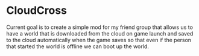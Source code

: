 # CloudCross
Current goal is to create a simple mod for my friend group that allows us to have a world that is downloaded from the cloud on game launch and saved to the cloud automatically when the game saves so that even if the person that started the world is offline we can boot up the world.
